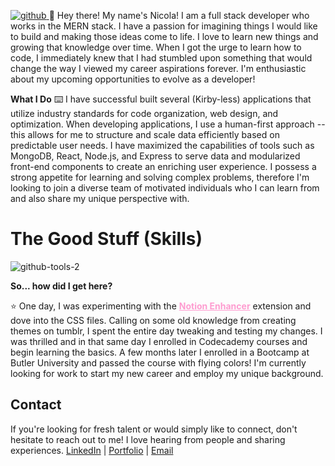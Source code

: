 [
![github](https://user-images.githubusercontent.com/86696492/205133081-cb5c8cb4-4922-4ce4-9e6a-9ca3e1c499ad.png)
](url)
👋 Hey there! My name's Nicola! I am a full stack developer who works in the MERN stack. I have a passion for imagining things I would like to build and making those ideas come to life. I love to learn new things and growing that knowledge over time. When I got the urge to learn how to code, I immediately knew that I had stumbled upon something that would change the way I viewed my career aspirations forever. I'm enthusiastic about my upcoming opportunities to evolve as a developer!

**What I Do**
⌨️ I have successful built several (Kirby-less) applications that utilize industry standards for code organization, web design, and optimization. When developing applications, I use a human-first approach -- this allows for me to structure and scale data efficiently based on predictable user needs. I have maximized the capabilities of tools such as MongoDB, React, Node.js, and Express to serve data and modularized front-end components to create an enriching user experience. I possess a strong appetite for learning and solving complex problems, therefore I'm looking to join a diverse team of motivated individuals who I can learn from and also share my unique perspective with. 

# The Good Stuff (Skills)
![github-tools-2](https://user-images.githubusercontent.com/86696492/205152201-b071399b-b358-4084-b0a6-4a50d352dcc3.png)

**So... how did I get here?**  

⭐️ One day, I was experimenting with the <a style="color: #FE9CD0; font-weight: bold;" href="https://notion-enhancer.github.io/">Notion Enhancer</a> extension and dove into the CSS files. Calling on some old knowledge from creating themes on tumblr, I spent the entire day tweaking and testing my changes. I was thrilled and in that same day I enrolled in Codecademy courses and begin learning the basics. A few months later I enrolled in a Bootcamp at Butler University and passed the course with flying colors! I'm currently looking for work to start my new career and employ my unique background.

## Contact
If you're looking for fresh talent or would simply like to connect, don't hesitate to reach out to me! I love hearing from people and sharing experiences.
  <a href="https://linkedin/in/nicolamarble">LinkedIn</a> | <a href="https://nicola-mu.vercel.app">Portfolio</a> | <a href="mailto:marblenicola@gmail.com">Email</a>

<!---
nicolalenee/nicolalenee is a ✨ special ✨ repository because its `README.md` (this file) appears on your GitHub profile.
You can click the Preview link to take a look at your changes.
--->
